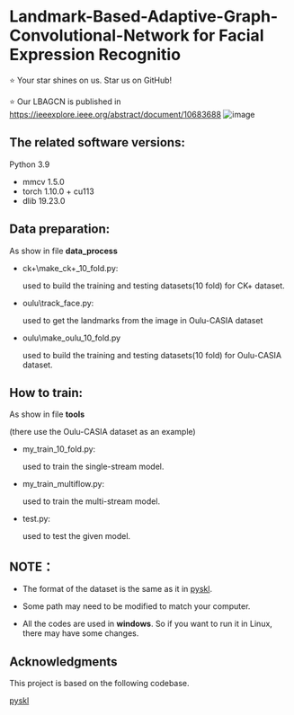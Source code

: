 # Landmark-Based-Adaptive-Graph-Convolutional-Network for Facial Expression Recognitio
⭐️ Your star shines on us. Star us on GitHub!

⭐️ Our LBAGCN is published in https://ieeexplore.ieee.org/abstract/document/10683688
![image](https://github.com/user-attachments/assets/e29b22f9-a13b-48b7-8cfe-e818b579c2dc)


## The related software versions:
Python 3.9

* mmcv 1.5.0 
* torch 1.10.0 + cu113
* dlib 19.23.0

## Data preparation:
As show in file **data_process**
* ck+\\make_ck+_10_fold.py:
  
  used to build the training and testing datasets(10 fold) for CK+ dataset.
* oulu\\track_face.py:

  used to get the landmarks from the image in Oulu-CASIA dataset
* oulu\\make_oulu_10_fold.py
  
  used to build the training and testing datasets(10 fold) for Oulu-CASIA dataset.

## How to train:
As show in file **tools**

(there use the Oulu-CASIA dataset as an example)
* my_train_10_fold.py:

  used to train the single-stream model.
* my_train_multiflow.py:
  
  used to train the multi-stream model.
* test.py:
  
  used to test the given model.

## NOTE：
* The format of the dataset is the same as it in [pyskl](https://github.com/kennymckormick/pyskl]).
  
* Some path may need to be modified to match your computer.

* All the codes are used in **windows**. So if you want to run it in Linux, there may have some changes.

## Acknowledgments
This project is based on the following codebase.

[pyskl](https://github.com/kennymckormick/pyskl])

